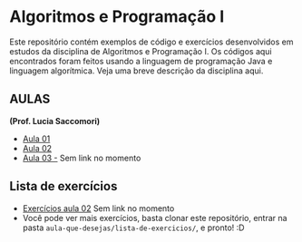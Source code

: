 # Algoritmos e Programação I #

Este repositório contém exemplos de código e exercícios desenvolvidos em estudos da disciplina de Algoritmos e Programação I. Os códigos
aqui encontrados foram feitos usando a linguagem de programação Java e linguagem algorítmica. Veja uma breve descrição da disciplina
aqui.

## AULAS ##

**(Prof. Lucia Saccomori)**

 + [Aula 01](aula-01/aula-01-algoritmos.md)
 + [Aula 02](aula-02/aula-02-algoritmos.md)
 + [Aula 03 -](aula-03/aula-03-algoritmos.md) Sem link no momento

## Lista de exercícios ##

 + [Exercícios aula 02](lista-de-exercicios/exercicio-02.md) Sem link no momento
 + Você pode ver mais exercícios, basta clonar este repositório, entrar na pasta `aula-que-desejas/lista-de-exercicios/`, e pronto! :D